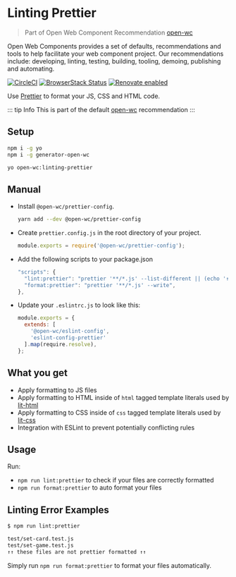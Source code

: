 # Linting Prettier

> Part of Open Web Component Recommendation [open-wc](https://github.com/open-wc/open-wc/)

Open Web Components provides a set of defaults, recommendations and tools to help facilitate your web component project. Our recommendations include: developing, linting, testing, building, tooling, demoing, publishing and automating.

[![CircleCI](https://circleci.com/gh/open-wc/open-wc.svg?style=shield)](https://circleci.com/gh/open-wc/open-wc)
[![BrowserStack Status](https://www.browserstack.com/automate/badge.svg?badge_key=M2UrSFVRang2OWNuZXlWSlhVc3FUVlJtTDkxMnp6eGFDb2pNakl4bGxnbz0tLUE5RjhCU0NUT1ZWa0NuQ3MySFFWWnc9PQ==--86f7fac07cdbd01dd2b26ae84dc6c8ca49e45b50)](https://www.browserstack.com/automate/public-build/M2UrSFVRang2OWNuZXlWSlhVc3FUVlJtTDkxMnp6eGFDb2pNakl4bGxnbz0tLUE5RjhCU0NUT1ZWa0NuQ3MySFFWWnc9PQ==--86f7fac07cdbd01dd2b26ae84dc6c8ca49e45b50)
[![Renovate enabled](https://img.shields.io/badge/renovate-enabled-brightgreen.svg)](https://renovatebot.com/)

Use [Prettier](https://prettier.io) to format your JS, CSS and HTML code.

::: tip Info
This is part of the default [open-wc](https://open-wc.org/) recommendation
:::

## Setup
```bash
npm i -g yo
npm i -g generator-open-wc

yo open-wc:linting-prettier
```

## Manual

- Install `@open-wc/prettier-config`.
  ```bash
  yarn add --dev @open-wc/prettier-config
  ```
- Create `prettier.config.js` in the root directory of your project.
  ```js
  module.exports = require('@open-wc/prettier-config');
  ```
- Add the following scripts to your package.json
  ```js
  "scripts": {
    "lint:prettier": "prettier '**/*.js' --list-different || (echo '↑↑ these files are not prettier formatted ↑↑' && exit 1)",
    "format:prettier": "prettier '**/*.js' --write",
  },
  ```
- Update your `.eslintrc.js` to look like this:
  ```js
  module.exports = {
    extends: [
      '@open-wc/eslint-config',
      'eslint-config-prettier'
    ].map(require.resolve),
  };
  ```

## What you get

- Apply formatting to JS files
- Apply formatting to HTML inside of `html` tagged template literals used by [lit-html](https://github.com/Polymer/lit-html)
- Apply formatting to CSS inside of `css` tagged template literals used by [lit-css](https://github.com/lit-styles/lit-styles/tree/master/packages/lit-css)
- Integration with ESLint to prevent potentially conflicting rules

## Usage

Run:
- `npm run lint:prettier` to check if your files are correctly formatted
- `npm run format:prettier` to auto format your files

## Linting Error Examples

```bash
$ npm run lint:prettier

test/set-card.test.js
test/set-game.test.js
↑↑ these files are not prettier formatted ↑↑
```

Simply run `npm run format:prettier` to format your files automatically.
